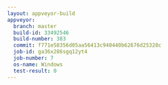 ```yaml
---
layout: appveyor-build
appveyor:
  branch: master
  build-id: 33492546
  build-number: 383
  commit: f771e58356d05aa56413c940440b62676d25328c
  job-id: ga36x286sgq12yt4
  job-number: 7
  os-name: Windows
  test-result: 0
---
```

